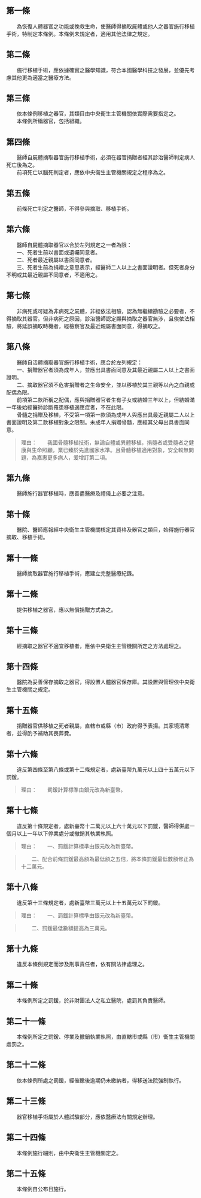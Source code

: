 第一條 
-------
　　為恢復人體器官之功能或挽救生命，使醫師得摘取屍體或他人之器官施行移植手術，特制定本條例。本條例未規定者，適用其他法律之規定。  


第二條 
-------
　　施行移植手術，應依據確實之醫學知識，符合本國醫學科技之發展，並優先考慮其他更為適當之醫療方法。  


第三條 
-------
　　依本條例移植之器官，其類目由中央衛生主管機關依實際需要指定之。  
　　本條例所稱器官，包括組織。  


第四條 
-------
　　醫師自屍體摘取器官施行移植手術，必須在器官捐贈者經其診治醫師判定病人死亡後為之。  
　　前項死亡以腦死判定者，應依中央衛生主管機關規定之程序為之。  


第五條 
-------
　　前條死亡判定之醫師，不得參與摘取、移植手術。  


第六條 
-------
　　醫師自屍體摘取器官以合於左列規定之一者為限：  
　　一、死者生前以書面或遺囑同意者。  
　　二、死者最近親屬以書面同意者。  
　　三、死者生前為捐贈之意思表示，經醫師二人以上之書面證明者。但死者身分不明或其最近親屬不同意者，不適用之。  


第七條 
-------
　　非病死或可疑為非病死之屍體，非經依法相驗，認為無繼續勘驗之必要者，不得摘取其器官。但非病死之原因，診治醫師認定顯與摘取之器官無涉，且俟依法相驗，將延誤摘取時機者，經檢察官及最近親屬書面同意，得摘取之。  


第八條 
-------
　　醫師自活體摘取器官施行移植手術，應合於左列規定：  
　　一、捐贈器官者須為成年人，並應出具書面同意及其最近親屬二人以上之書面證明。  
　　二、摘取器官須不危害捐贈者之生命安全，並以移植於其三親等以內之血親或配偶為限。  
　　前項第二款所稱之配偶，應與捐贈器官者生有子女或結婚三年以上，但結婚滿一年後始經醫師診斷罹患移植適應症者，不在此限。  
　　骨髓之捐贈及移植，不受第一項第一款須為成年人與應出具最近親屬二人以上書面證明及第二款移植對象之限制。未成年人捐贈骨髓，應經其父母出具書面同意。  
> 理由：　　我國骨髓移植技術，無論自體或異體移植，捐髓者或受髓者之健康與生命照顧，業已臻於先進國家水準。且骨髓移植適用對象，安全較無問題，為嘉惠更多病人，爰增訂第二項。



第九條 
-------
　　醫師施行器官移植時，應善盡醫療及禮儀上必要之注意。  


第十條 
-------
　　醫院、醫師應報經中央衛生主管機關核定其資格及器官之類目，始得施行器官摘取、移植手術。  


第十一條 
---------
　　醫師摘取器官施行移植手術，應建立完整醫療紀錄。  


第十二條 
---------
　　提供移植之器官，應以無償捐贈方式為之。  


第十三條 
---------
　　經摘取之器官不適宜移植者，應依中央衛生主管機關所定之方法處理之。  


第十四條 
---------
　　醫院為妥善保存摘取之器官，得設置人體器官保存庫。其設置與管理依中央衛生主管機關之規定。  


第十五條 
---------
　　捐贈器官供移植之死者親屬，直轄市或縣（市）政府得予表揚。其家境清寒者，並得酌予補助其喪葬費。  


第十六條 
---------
　　違反第四條至第八條或第十二條規定者，處新臺幣九萬元以上四十五萬元以下罰鍰。  
> 理由：　　罰鍰計算標準由銀元改為新臺幣。



第十七條 
---------
　　違反第十條規定者，處新臺幣十二萬元以上六十萬元以下罰鍰，醫師得併處一個月以上一年以下停業處分或撤銷其執業執照。  
> 理由：　　一、罰鍰計算標準由銀元改為新臺幣。

> 　　二、配合前條罰鍰最高額為最低額之五倍，將本條罰鍰最低數額修正為十二萬元。



第十八條 
---------
　　違反第十三條規定者，處新臺幣三萬元以上十五萬元以下罰鍰。  
> 理由：　　一、罰鍰計算標準由銀元改為新臺幣。

> 　　二、罰鍰最低數額提高為三萬元。



第十九條 
---------
　　違反本條例規定而涉及刑事責任者，依有關法律處理之。  


第二十條 
---------
　　本條例所定之罰鍰，於非財團法人之私立醫院，處罰其負責醫師。  


第二十一條 
-----------
　　本條例所定之罰鍰、停業及撤銷執業執照，由直轄市或縣（市）衛生主管機關處罰之。  


第二十二條 
-----------
　　依本條例所處之罰鍰，經催繳後逾期仍未繳納者，得移送法院強制執行。  


第二十三條 
-----------
　　器官移植手術屬於人體試驗部分，應依醫療法有關規定辦理。  


第二十四條 
-----------
　　本條例施行細則，由中央衛生主管機關定之。  


第二十五條 
-----------
　　本條例自公布日施行。